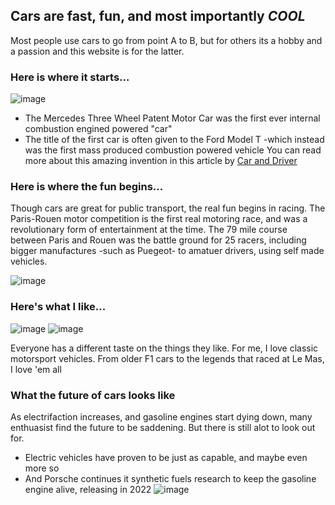 ## Cars are fast, fun, and most importantly _COOL_
Most people use cars to go from point A to B, but for others its a hobby and a passion and this website is for the latter. 

### Here is where it starts...
![image](https://user-images.githubusercontent.com/91563528/135326370-74f26fc0-de07-4d50-9b00-a7838ea1da76.png)
- The Mercedes Three Wheel Patent Motor Car was the first ever internal combustion engined powered "car"
- The title of the first car is often given to the Ford Model T -which instead was the first mass produced combustion powered vehicle 
You can read more about this amazing invention in this article by [Car and Driver](https://www.caranddriver.com/reviews/a33323170/benz-patent-motorwagen-drive/)

### Here is where the fun begins... 

Though cars are great for public transport, the real fun begins in racing. The Paris-Rouen motor competition is the first real motoring race, and was a revolutionary form of entertainment at the time. The 79 mile course between Paris and Rouen was the battle ground for 25 racers, including bigger manufactures -such as Puegeot- to amatuer drivers, using self made vehicles. 

![image](https://user-images.githubusercontent.com/91563528/135510107-21cdace9-9477-47df-82db-f48868ed5811.png)

### Here's what I like... 

![image](https://user-images.githubusercontent.com/91563528/135510550-4cf61189-d2ff-45c7-a3c7-b5e869eeff93.png)
![image](https://user-images.githubusercontent.com/91563528/135510624-637de4fe-f075-4c85-9619-918ebff18cac.png)

Everyone has a different taste on the things they like. For me, I love classic motorsport vehicles. From older F1 cars to the legends that raced at Le Mas, I love 'em all

### What the future of cars looks like

As electrifaction increases, and gasoline engines start dying down, many enthuasist find the future to be saddening. But there is still alot to look out for.
- Electric vehicles have proven to be just as capable, and maybe even more so
- And Porsche continues it synthetic fuels research to keep the gasoline engine alive, releasing in 2022 
![image](https://user-images.githubusercontent.com/91563528/135511225-58afdf40-ba5c-405b-95ac-98dce12558bb.png)
